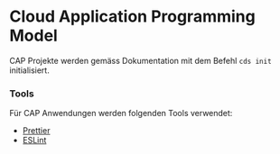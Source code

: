 # Cloud Application Programming Model

CAP Projekte werden gemäss Dokumentation mit dem Befehl `cds init` initialisiert. 

### Tools

Für CAP Anwendungen werden folgenden Tools verwendet:

- [Prettier](tools/prettier.md)
- [ESLint](cap/eslint.md)